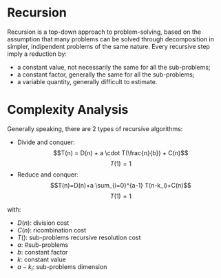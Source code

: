 # Recursion
Recursion is a top-down approach to problem-solving, based on the assumption that many problems can be solved through decomposition in simpler, indipendent problems of the same nature.
Every recursive step imply a reduction by:

- a constant value, not necessarily the same for all the sub-problems;
- a constant factor, generally the same for all the sub-problems;
- a variable quantity, generally difficult to estimate.

# Complexity Analysis
Generally speaking, there are 2 types of recursive algorithms:
- Divide and conquer:
$$T(n) = D(n) + a \cdot T(\frac{n}{b}) + C(n)$$
$$T(1) = 1$$ 
- Reduce and conquer:
$$T(n)=D(n)+a \sum_{i=0}^{a-1} T(n-k_i)+C(n)$$
$$T(1) = 1$$

with:
- $D(n)$: division cost
- $C(n)$: ricombination cost
- $T()$: sub-problems recursive resolution cost
- $a$: #sub-problems
- $b$: constant factor
- $k$: constant value
- $a-k_i$: sub-problems dimension
